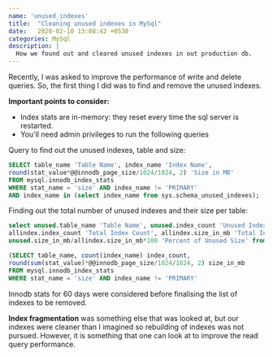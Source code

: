 ```yaml
---
name: 'unused_indexes'
title:  "Cleaning unused indexes in MySql"
date:   2020-02-10 13:08:42 +0530
categories: MySql
description: |
  How we found out and cleared unused indexes in out production db.
---
```


Recently, I was asked to improve the performance of write and delete queries. 
So, the first thing I did was to find and remove the unused indexes. 

**Important points to consider:**
- Index stats are in-memory: they reset every time the sql server is restarted.
- You'll need admin privileges to run the following queries

Query to find out the unused indexes, table and size:
```sql
SELECT table_name 'Table Name', index_name 'Index Name',
round(stat_value*@@innodb_page_size/1024/1024, 2) 'Size in MB'
FROM mysql.innodb_index_stats
WHERE stat_name = 'size' AND index_name != 'PRIMARY'
AND index_name in (select index_name from sys.schema_unused_indexes);
```

Finding out the total number of unused indexes and their size per table:

```sql
select unused.table_name 'Table Name', unused.index_count 'Unused Index Count', unused.size_in_mb 'Unused Index Size',
allindex.index_count 'Total Index Count', allindex.size_in_mb 'Total Index Size', 
unused.size_in_mb/allindex.size_in_mb*100 'Percent of Unused Size' from

(SELECT table_name, count(index_name) index_count,
round(sum(stat_value)*@@innodb_page_size/1024/1024, 2) size_in_mb
FROM mysql.innodb_index_stats
WHERE stat_name = 'size' AND index_name != 'PRIMARY'
```
Innodb stats for 60 days were considered before finalising the list of indexes to be removed.

**Index fragmentation** was something else that was looked at, but our indexes were 
cleaner than I imagined so rebuilding of indexes was not pursued. However, it is something
that one can look at to improve the read query performance.








